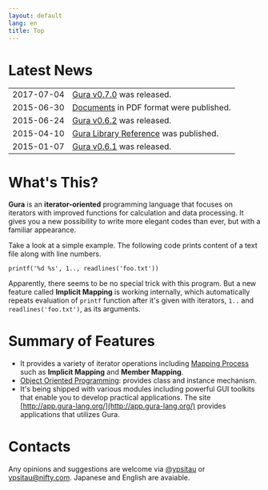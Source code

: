 ```yaml
---
layout: default
lang: en
title: Top
---
```


# Latest News

<table>

<tr><td style="white-space:nowrap">2017-07-04</td><td>
<a href="Download.html">Gura v0.7.0</a> was released.
</td></tr>

<tr><td style="white-space:nowrap">2015-06-30</td><td>
<a href="Documents.html">Documents</a> in PDF format were published.
</td></tr>

<tr><td style="white-space:nowrap">2015-06-24</td><td>
<a href="Download.html">Gura v0.6.2</a> was released.
</td></tr>

<tr><td style="white-space:nowrap">2015-04-10</td><td>
<a href="library-reference/index.html">Gura Library Reference</a> was published.
</td></tr>

<tr><td style="white-space:nowrap">2015-01-07</td><td>
<a href="Download.html">Gura v0.6.1</a> was released.
</td></tr>

<!--
<tr><td style="white-space:nowrap">2014-11-20</td><td>
Stopped providing Gura v0.6.0 due to a bug that
Gura Shot, one of its applications, doesn't work well with it.
</td></tr>

<tr><td style="white-space:nowrap">2014-11-03</td><td>
Gura v0.6.0 was released.
</td></tr>

<tr><td style="white-space:nowrap">2014-08-26</td><td>
I've began using Twitter account
<a href="https://twitter.com/ypsitau">@ypsitau</a>.
Feel free to contact me when you have any questions and opinions about Gura.
Japanese and English are avaiable.
</td></tr>

<tr><td style="white-space:nowrap">2014-08-25</td><td>
I made a presentation about Gura at <a href="http://ll.jus.or.jp/2014/">LL Diver</a>,
a conference concerning light-weight language, on Aug 23rd in Tokyo.
Presentation material is available
<a href="Documents.html#presentation">here</a>.
Thank you for attending the presentation.
</td></tr>

<tr><td style="white-space:nowrap">2014-08-25</td><td>
8 月 23 日にお台場日本未来科学館で行われた軽量プログラミング言語カンファレンス
<a href="http://ll.jus.or.jp/2014/">LL Diver</a> にて
Gura のプレゼンテーションを行いました。発表資料は
<a href="Documents.html#presentation">こちら</a>。
参加者のみなさん、ありがとうございました。
</td></tr>

<tr><td style="white-space:nowrap">2014-07-10</td><td>
Gura v0.5.2 was released.
</td></tr>
-->

</table>


# What's This?

**Gura** is an **iterator-oriented** programming language
that focuses on iterators with improved functions for calculation and data processing.
It gives you a new possibility to write more elegant codes than ever,
but with a familiar appearance.

Take a look at a simple example.
The following code prints content of a text file along with line numbers.

    printf('%d %s', 1.., readlines('foo.txt'))

Apparently, there seems to be no special trick with this program.
But a new feature called **Implicit Mapping** is working internally,
which automatically repeats evaluation of `printf` function
after it's given with iterators, `1..` and `readlines('foo.txt')`, as its arguments.

# Summary of Features

* It provides a variety of iterator operations including [Mapping Process](documents/Mapping-Process.html)
  such as **Implicit Mapping** and **Member Mapping**.
* [Object Oriented Programming](documents/Object-Oriented-Programming.html):
  provides class and instance mechanism.
* It's being shipped with various modules including powerful GUI toolkits
  that enable you to develop practical applications.
  The site [http://app.gura-lang.org/](http://app.gura-lang.org/) provides
  applications that utilizes Gura.

# Contacts

Any opinions and suggestions are welcome via
[@ypsitau](https://twitter.com/ypsitau) or
[ypsitau@nifty.com](mailto:ypsitau@nifty.com).
Japanese and English are avaiable.
